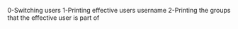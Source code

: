 0-Switching users
1-Printing effective users username
2-Printing the groups that the effective user is part of
